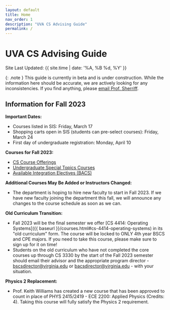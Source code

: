 ```yaml
---
layout: default
title: Home
nav_order: 1
description: "UVA CS Advising Guide"
permalink: /
---
```


# UVA CS Advising Guide

Site Last Updated: {{ site.time | date: '%A, %B %d, %Y' }}

{: .note }
This guide is currently in beta and is under construction.  While the information here should be accurate, we are actively looking for any inconsistencies.  If you find anything, please [email Prof. Sherriff](mailto:sherriff@virginia.edu).

## Information for Fall 2023

__Important Dates:__

* Courses listed in SIS: Friday, March 17
* Shopping carts open in SIS (students can pre-select courses): Friday, March 24
* First day of undergraduate registration: Monday, April 10

__Courses for Fall 2023:__

* [CS Course Offerings]({{baseurl}}/semester/f23/course_offerings.html)
* [Undergraduate Special Topics Courses]({{baseurl}}/semester/f23/special_topics_offerings.html)
* [Available Integration Electives (BACS)]({{baseurl}}/semester/f23/ie_offerings.html)

__Additional Courses May Be Added or Instructors Changed:__

* The department is hoping to hire new faculty to start in Fall 2023.  If we have new faculty joining the department this fall, we will announce any changes to the course schedule as soon as we can.  

__Old Curriculum Transition:__

* Fall 2023 will be the final semester we offer [CS 4414: Operating Systems]({{ baseurl }}/courses.html#cs-4414-operating-systems) in its "old curriculum" form.  The course will be locked to ONLY 4th year BSCS and CPE majors.  If you need to take this course, please make sure to sign up for it on time!
* Students on the old curriculum who have not completed the core courses up through CS 3330 by the start of the Fall 2023 semester should email their advisor and the appropriate program director - [bscsdirector@virginia.edu](mailto:bscsdirector@virginia.edu) or [bacsdirector@virginia.edu](mailto:bacsdirector@virginia.edu) - with your situation.

__Physics 2 Replacement:__

* Prof. Keith Williams has created a new course that has been approved to count in place of PHYS 2415/2419 - ECE 2200: Applied Physics (Credits: 4).  Taking this course will fully satisfy the Physics 2 requirement.